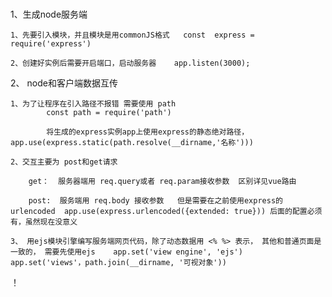 #

1、生成node服务端

    1、先要引入模块，并且模块是用commonJS格式   const  express = require('express')

    2、创建好实例后需要开启端口，启动服务器    app.listen(3000);

 2、 node和客户端数据互传

    1、为了让程序在引入路径不报错 需要使用 path
            const path = require('path')

            将生成的express实例app上使用express的静态绝对路径，app.use(express.static(path.resolve(__dirname,'名称')))

    2、交互主要为 post和get请求    

        get：  服务器端用 req.query或者 req.param接收参数  区别详见vue路由

        post:  服务端用 req.body 接收参数   但是需要在之前使用express的urlencoded  app.use(express.urlencoded({extended: true})) 后面的配置必须有，虽然现在没意义
 
    3、 用ejs模块引擎编写服务端网页代码，除了动态数据用 <% %> 表示， 其他和普通页面是一致的， 需要先使用ejs    app.set('view engine', 'ejs')     app.set('views'，path.join(__dirname, '可视对象'))
！
